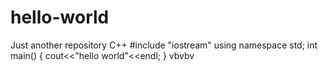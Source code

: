 # hello-world
Just another repository
C++
#include "iostream"
using namespace std;
int main()
{
cout<<"hello world"<<endl;
}
vbvbv
